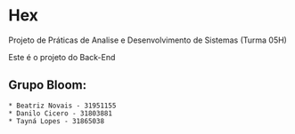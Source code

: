 # Hex

Projeto de Práticas de Analise e Desenvolvimento de Sistemas (Turma 05H)

Este é o projeto do Back-End

## Grupo Bloom: 
```
* Beatriz Novais - 31951155
* Danilo Cicero - 31803881
* Tayná Lopes - 31865038
```
